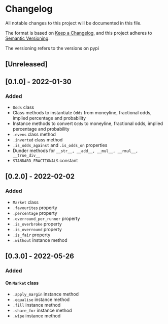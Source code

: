 # Changelog
All notable changes to this project will be documented in this file.

The format is based on [Keep a Changelog](https://keepachangelog.com/en/1.0.0/),
and this project adheres to [Semantic Versioning](https://semver.org/spec/v2.0.0.html).

The versioning refers to the versions on pypi

## [Unreleased]

## [0.1.0] - 2022-01-30
### Added
- ```Odds``` class
- Class methods to instantiate ```Odds``` from moneyline, fractional odds, implied percentage and probability
- Instance methods to convert ```Odds``` to moneyline, fractional odds, implied percentage and probability
- ```.evens``` class method
- ```.inverted``` class method
- ```.is_odds_against``` and ```.is_odds_on``` properties
- Dunder methods for ```__str__, __add__, __mul__, __rmul__, __true_div__```
- ```STANDARD_FRACTIONALS``` constant 

## [0.2.0] - 2022-02-02
### Added
- ```Market``` class
- ```.favourites``` property
- ```.percentage``` property
- ```.overround_per_runner``` property
- ```.is_overbroke``` property
- ```.is_overround``` property
- ```.is_fair``` property
- ```.without``` instance method

## [0.3.0] - 2022-05-26
### Added
#### On ```Market``` class
- ```.apply_margin``` instance method
- ```.equalise``` instance method
- ```.fill``` instance method
- ```.share_for``` instance method
- ```.wipe``` instance method
